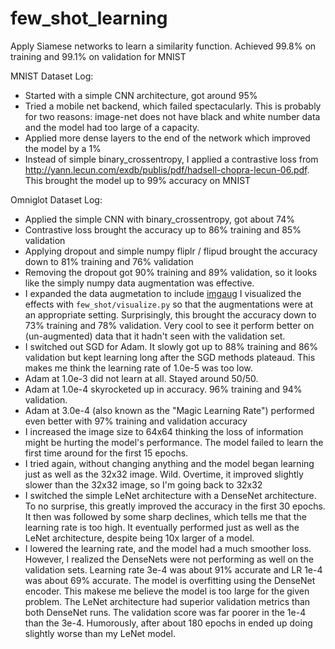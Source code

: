 # few_shot_learning

Apply Siamese networks to learn a similarity function.
Achieved 99.8% on training and 99.1% on validation for MNIST


MNIST Dataset Log:
* Started with a simple CNN architecture, got around 95%
* Tried a mobile net backend, which failed spectacularly.  This is probably for
  two reasons: image-net does not have black and white number data and the model
  had too large of a capacity.
* Applied more dense layers to the end of the network which improved the model
  by a 1%
* Instead of simple binary_crossentropy, I applied a contrastive loss from 
  http://yann.lecun.com/exdb/publis/pdf/hadsell-chopra-lecun-06.pdf.  This
  brought the model up to 99% accuracy on MNIST

Omniglot Dataset Log:
* Applied the simple CNN with binary_crossentropy, got about 74%
* Contrastive loss brought the accuracy up to 86% training and 85% validation
* Applying dropout and simple numpy fliplr / flipud brought the accuracy down
  to 81% training and 76% validation
* Removing the dropout got 90% training and 89% validation, so it looks like
  the simply numpy data augmentation was effective.
* I expanded the data augmetation to include [imgaug](https://imgaug.readthedocs.io/en/latest/)
  I visualized the effects with `few_shot/visualize.py` so that the augmentations
  were at an appropriate setting.  Surprisingly, this brought the accuracy
  down to 73% training and 78% validation.  Very cool to see it perform better
  on (un-augmented) data that it hadn't seen with the validation set.
* I switched out SGD for Adam.  It slowly got up to 88% training and 86%
  validation but kept learning long after the SGD methods plateaud.
  This makes me think the learning rate of 1.0e-5 was too low.
* Adam at 1.0e-3 did not learn at all.  Stayed around 50/50.
* Adam at 1.0e-4 skyrocketed up in accuracy.  96% training and 94% validation.
* Adam at 3.0e-4 (also known as the "Magic Learning Rate") performed even better
  with 97% training and validation accuracy
* I increased the image size to 64x64 thinking the loss of information might
  be hurting the model's performance.  The model failed to learn the first time
  around for the first 15 epochs.
* I tried again, without changing anything and the model began learning just
  as well as the 32x32 image.  Wild.  Overtime, it improved slightly slower
  than the 32x32 image, so I'm going back to 32x32
* I switched the simple LeNet architecture with a DenseNet architecture.  To
  no surprise, this greatly improved the accuracy in the first 30 epochs.
  It then was followed by some sharp declines, which tells me that the learning
  rate is too high.  It eventually performed just as well as the LeNet
  architecture, despite being 10x larger of a model.
* I lowered the learning rate, and the model had a much smoother loss. However,
  I realized the DenseNets were not performing as well on the validation sets.
  Learning rate 3e-4 was about 91% accurate and LR 1e-4 was about 69% accurate.
  The model is overfitting using the DenseNet encoder.  This makese me believe
  the model is too large for the given problem.  The LeNet architecture had
  superior validation metrics than both DenseNet runs.  The validation score
  was far poorer in the 1e-4 than the 3e-4.  Humorously, after about 180 epochs
  in ended up doing slightly worse than my LeNet model.

